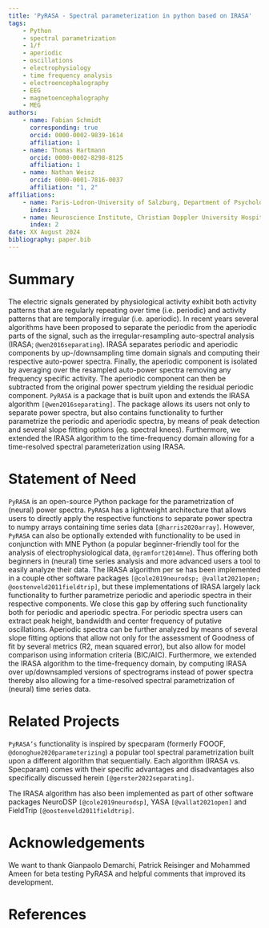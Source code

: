 ```yaml
---
title: 'PyRASA - Spectral parameterization in python based on IRASA'
tags:
    - Python
    - spectral parametrization
    - 1/f
    - aperiodic
    - oscillations
    - electrophysiology
    - time frequency analysis
    - electroencephalography
    - EEG
    - magnetoencephalography
    - MEG
authors:
    - name: Fabian Schmidt
      corresponding: true
      orcid: 0000-0002-9839-1614
      affiliation: 1
    - name: Thomas Hartmann
      orcid: 0000-0002-8298-8125
      affiliation: 1
    - name: Nathan Weisz
      orcid: 0000-0001-7816-0037
      affiliation: "1, 2"
affiliations:
    - name: Paris-Lodron-University of Salzburg, Department of Psychology, Centre for Cognitive Neuroscience, Salzburg, Austria
      index: 1
    - name: Neuroscience Institute, Christian Doppler University Hospital, Paracelsus Medical University, Salzburg, Austria
      index: 2
date: XX August 2024
bibliography: paper.bib
---
```


# Summary
The electric signals generated by physiological activity exhibit both activity patterns that are regularly repeating over time (i.e. periodic) and activity patterns that are temporally irregular (i.e. aperiodic). In recent years several algorithms have been proposed to separate the periodic from the aperiodic parts of the signal, such as the irregular-resampling auto-spectral  analysis (IRASA; `@wen2016separating`). IRASA separates periodic and aperiodic components by up-/downsampling time domain signals and computing their respective auto-power spectra. Finally, the aperiodic component is isolated by averaging over the resampled auto-power spectra removing any frequency specific activity. The aperiodic component can then be subtracted from the original power spectrum yielding the residual periodic component. 
`PyRASA` is a package that is built upon and extends the IRASA algorithm `[@wen2016separating]`. The package allows its users not only to separate power spectra, but also contains functionality to further parametrize the periodic and aperiodic spectra, by means of peak detection and several slope fitting options (eg. spectral knees). Furthermore, we extended the IRASA algorithm to the time-frequency domain allowing for a time-resolved spectral parameterization using IRASA.


# Statement of Need
`PyRASA` is an open-source Python package for the parametrization of (neural) power spectra. `PyRASA` has a lightweight architecture that allows users to directly apply the respective functions to separate power spectra to numpy arrays containing time series data `[@harris2020array]`. However, `PyRASA` can also be optionally extended with functionality to be used in conjunction with MNE Python (a popular beginner-friendly tool for the analysis of electrophysiological data, `@gramfort2014mne`). Thus offering both beginners in (neural) time series analysis and more advanced users a tool to easily analyze their data. The IRASA algorithm per se has been implemented in a couple other software packages `[@cole2019neurodsp; @vallat2021open; @oostenveld2011fieldtrip]`, but these implementations of IRASA largely lack functionality to further parametrize periodic and aperiodic spectra in their respective components. We close this gap by offering such functionality both for periodic and aperiodic spectra. For periodic spectra users can extract peak height, bandwidth and center frequency of putative oscillations. Aperiodic spectra can be further analyzed by means of several slope fitting options that allow not only for the assessment of Goodness of fit by several metrics (R2, mean squared error), but also allow for model comparison using information criteria (BIC/AIC). Furthermore, we extended the IRASA algorithm to the time-frequency domain, by computing IRASA over up/downsampled versions of spectrograms instead of power spectra thereby also allowing for a time-resolved spectral parametrization of (neural) time series data. 


# Related Projects
`PyRASA’s` functionality is inspired by specparam (formerly FOOOF, `@donoghue2020parameterizing`) a popular tool spectral parametrization built upon a different algorithm that sequentially. Each algorithm (IRASA vs. Specparam) comes with their specific advantages and disadvantages also specifically discussed herein `[@gerster2022separating]`.

The IRASA algorithm has also been implemented as part of other software packages NeuroDSP `[@cole2019neurodsp]`, YASA `[@vallat2021open]` and FieldTrip `[@oostenveld2011fieldtrip]`.

# Acknowledgements
We want to thank Gianpaolo Demarchi, Patrick Reisinger and Mohammed Ameen for beta testing PyRASA and helpful comments that improved its development.

# References
